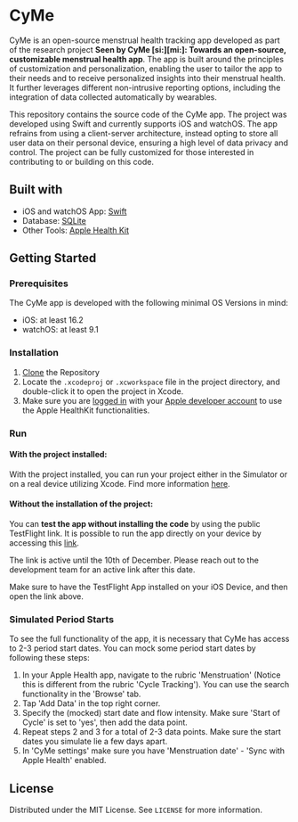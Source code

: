# CyMe
CyMe is an open-source menstrual health tracking app developed as part of the research project **Seen by CyMe [si:][mi:]: Towards an open-source, customizable menstrual health app**. The app is built around the principles of customization and personalization, enabling the user to tailor the app to their needs and to receive personalized insights into their menstrual health. It further leverages different non-intrusive reporting options, including the integration of data collected automatically by wearables.

This repository contains the source code of the CyMe app. The project was developed using Swift and currently supports iOS and watchOS. The app refrains from using a client-server architecture, instead opting to store all user data on their personal device, ensuring a high level of data privacy and control. The project can be fully customized for those interested in contributing to or building on this code.

## Built with
- iOS and watchOS App: [Swift](https://www.swift.org/)
- Database: [SQLite](https://www.sqlite.org/)
- Other Tools: [Apple Health Kit](https://developer.apple.com/documentation/healthkit/)

## Getting Started
### Prerequisites
The CyMe app is developed with the following minimal OS Versions in mind:
- iOS: at least 16.2
- watchOS: at least 9.1

### Installation
1. [Clone](https://docs.github.com/en/repositories/creating-and-managing-repositories/cloning-a-repository) the Repository
2. Locate the `.xcodeproj` or `.xcworkspace` file in the project directory, and double-click it to open the project in Xcode.
3. Make sure you are [logged in](https://forums.developer.apple.com/forums/thread/744296) with your [Apple developer account](https://developer.apple.com/) to use the Apple HealthKit functionalities. 

### Run
#### With the project installed:
With the project installed, you can run your project either in the Simulator or on a real device utilizing Xcode. Find more information [here](https://developer.apple.com/documentation/xcode/running-your-app-in-simulator-or-on-a-device).

#### Without the installation of the project:
You can **test the app without installing the code** by using the public TestFlight link. It is possible to run the app directly on your device by accessing this [link](https://testflight.apple.com/join/tbgXeJFm).

The link is active until the 10th of December. Please reach out to the development team for an active link after this date.

Make sure to have the TestFlight App installed on your iOS Device, and then open the link above.

### Simulated Period Starts
To see the full functionality of the app, it is necessary that CyMe has access to 2-3 period start dates. You can mock some period start dates by following these steps:

1. In your Apple Health app, navigate to the rubric 'Menstruation' (Notice this is different from the rubric 'Cycle Tracking'). You can use the search functionality in the 'Browse' tab.
2. Tap 'Add Data' in the top right corner.
3. Specify the (mocked) start date and flow intensity. Make sure 'Start of Cycle' is set to 'yes', then add the data point.
4. Repeat steps 2 and 3 for a total of 2-3 data points. Make sure the start dates you simulate lie a few days apart.
5. In 'CyMe settings' make sure you have 'Menstruation date' - 'Sync with Apple Health' enabled.


## License

Distributed under the MIT License. See `LICENSE` for more information.
